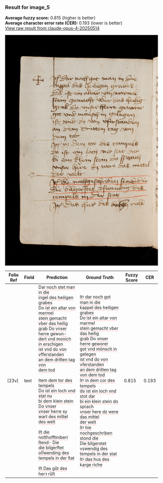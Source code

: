 ### Result for image_5
**Average fuzzy score:** 0.815 (higher is better)<br>**Average character error rate (CER):** 0.193 (lower is better)<br>[View raw result from claude-opus-4-20250514](https://github.com/RISE-UNIBAS/humanities_data_benchmark/blob/main/results/2025-10-24/T0290/request_T0290_image_5.json)

<img src="https://github.com/RISE-UNIBAS/humanities_data_benchmark/blob/main/benchmarks/medieval_manuscripts/images/image_5.jpg?raw=true" alt="image_5" width="800px">

<style>
.diff { text-decoration: underline; text-decoration-color: #ffcccc; text-decoration-style: wavy; }
</style>

| Folio Ref | Field | Prediction | Ground Truth | Fuzzy Score | CER |
|-----------|-------|------------|--------------|-------------|-----|
| [23v] | text | D<span class="diff">ar noch stet man in die<br>ingel des heiligen grabes<br></span>Do <span class="diff">ist ein altar von mermel<br>stein gemacht vber das heilig<br>grab</span> D<span class="diff">o vnser herre ge</span>wu<span class="diff">n-<br>dert vnd monich in erschigen<br>ist vnd do von vfferstanden<br>an dem dritten tag von<br>dem tod<br><br>Item dem tor des tempels<br>Do ist ein loch vnd stat nu<br>bi dem</span> k<span class="diff">lein stein Do vnser<br>vnser herre sy wart des mittel<br>des welt<br><br>Iſt die notthofftiniberi ſtend- Die<br>die bilgerftet oſſwending des<br>tempels in der ſtat<br><br>Iſt Das gůt des herꝛ růſt</span> | <span class="diff">Itꝰ dar noch got man in die<br> kappel des heiligen grabes<br> </span>D<span class="diff">o ist ein altar von marmel<br> stein gemacht vber das heilig<br> grab </span>Do <span class="diff">vnser herre geworer<br> got vnd mönsch in gelegen<br> ist vnd do von vferstanden<br> an dem dritten tag von dem tod<br> Itꝰ in dem cor des tempels<br> do ist ein loch vnd stot dar<br> bi ein klein stein do sprach<br> vnser here dz were das mittel<br> der welt<br> Itꝰ hie nochgeschriben stond die<br></span> D<span class="diff">ie bilgerstet vs</span>w<span class="diff">endig des<br> tempels in der stat<br> Itꝰ das h</span>u<span class="diff">s des</span> k<span class="diff">arge riche</span> | 0.815 | 0.193 |
